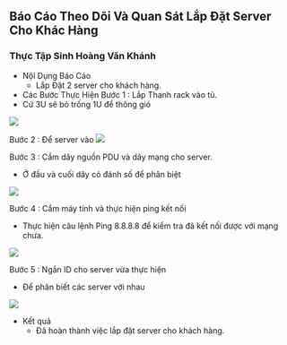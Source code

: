 ## Báo Cáo Theo Dõi Và Quan Sát Lắp Đặt Server Cho Khác Hàng
### Thực Tập Sinh Hoàng Văn Khánh
- Nội Dụng Báo Cáo
    + Lắp Đặt 2 server cho khách hàng.
- Các Bước Thực Hiện
Bước 1 : Lắp Thanh rack vào tủ.
-	Cứ 3U sẽ bỏ trống 1U để thông gió
<img src = "../../jmg/t.PNG">

Bước 2 : Để server vào 
 <img src = "../../jmg/server.PNG">

Bước 3 : Cắm dây nguồn PDU và dây mạng cho server.
-	Ở đầu và cuối dây có đánh số để phân biệt
 <img src = "../../jmg/PUD.PNG">

 

Bước 4 : Cắm máy tính và thực hiện ping kết nối
 
-	Thực hiện câu lệnh Ping 8.8.8.8 để kiểm tra đã kết nối được với mạng chưa.
 <img src = "../../jmg/maytinh.PNG">

Bước 5 : Ngắn ID cho server vừa thực hiện  
-	Để phân biết các server với nhau
 <img src = "../../jmg/id.PNG">

- Kết quả
    + Đã hoàn thành việc lắp đặt server cho khách hàng.
